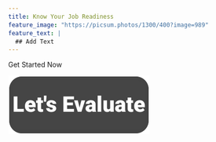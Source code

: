 ```yaml
---
title: Know Your Job Readiness
feature_image: "https://picsum.photos/1300/400?image=989"
feature_text: |
  ## Add Text
---
```


Get Started Now

[![Click Here](/Button1.png)](/evaluation.html)

